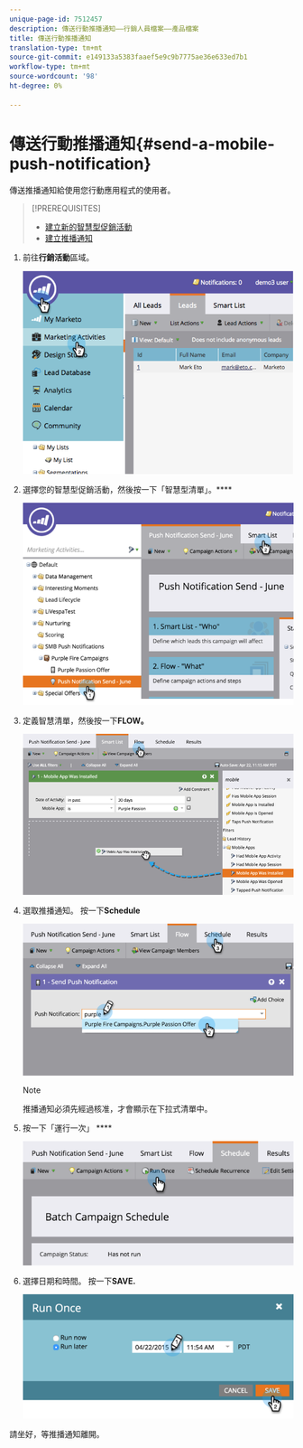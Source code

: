```yaml
---
unique-page-id: 7512457
description: 傳送行動推播通知——行銷人員檔案——產品檔案
title: 傳送行動推播通知
translation-type: tm+mt
source-git-commit: e149133a5383faaef5e9c9b7775ae36e633ed7b1
workflow-type: tm+mt
source-wordcount: '98'
ht-degree: 0%

---
```



# 傳送行動推播通知{#send-a-mobile-push-notification}

傳送推播通知給使用您行動應用程式的使用者。

>[!PREREQUISITES]
>
>* [建立新的智慧型促銷活動](../../../product-docs/core-marketo-concepts/smart-campaigns/creating-a-smart-campaign/create-a-new-smart-campaign.md)
>* [建立推播通知](create-a-push-notification.md)

>



1. 前往&#x200B;**行銷活動**&#x200B;區域。

   ![](assets/image2015-4-22-18-3a31-3a54.png)

1. 選擇您的智慧型促銷活動，然後按一下「智慧型清單」。****

   ![](assets/image2015-4-23-17-3a57-3a46.png)

1. 定義智慧清單，然後按一下&#x200B;**FLOW。**

   ![](assets/image2015-4-22-18-3a33-3a13.png)

1. 選取推播通知。 按一下&#x200B;**Schedule**

   ![](assets/image2015-4-22-18-3a33-3a38.png)

   >[!NOTE]
   >
   >推播通知必須先經過核准，才會顯示在下拉式清單中。

1. 按一下「運行一次」 ****

   ![](assets/image2015-4-23-18-3a0-3a54.png)

1. 選擇日期和時間。 按一下&#x200B;**SAVE.**

   ![](assets/image2015-4-23-18-3a1-3a33.png)

請坐好，等推播通知離開。